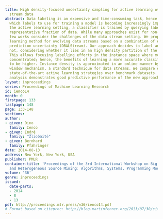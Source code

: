 ```yaml
---
title: High density-focused uncertainty sampling for active learning over evolving
  stream data
abstract: Data labeling is an expensive and time-consuming task, hence carefully choosing
  which labels to use for training a model is becoming increasingly important. In
  the active learning setting, a classifier is trained by querying labels from a small
  representative fraction of data. While many approaches exist for non-streaming scenarios,
  few works consider the challenges of the data stream setting. We propose a new active
  learning method for evolving data streams based on a combination of density and
  prediction uncertainty (DBALStream). Our approach decides to label an instance or
  not, considering whether it lies in an high density partition of the data space.
  This allows focusing labelling efforts in the instance space where more data is
  concentrated; hence, the benefits of learning a more accurate classifier are expected
  to be higher. Instance density is approximated in an online manner by a sliding
  window mechanism, a standard technique for data streams. We compare our method with
  state-of-the-art active learning strategies over benchmark datasets. The experimental
  analysis demonstrates good predictive performance of the new approach.
layout: inproceedings
series: Proceedings of Machine Learning Research
id: ienco14
month: 0
firstpage: 133
lastpage: 148
page: 133-148
sections: 
author:
- given: Dino
  family: Ienco
- given: Indrė
  family: "Žliobaitė"
- given: Bernhard
  family: Pfahringer
date: 2014-08-13
address: New York, New York, USA
publisher: PMLR
container-title: 'Proceedings of the 3rd International Workshop on Big Data, Streams
  and Heterogeneous Source Mining: Algorithms, Systems, Programming Models and Applications'
volume: '36'
genre: inproceedings
issued:
  date-parts:
  - 2014
  - 8
  - 13
pdf: http://proceedings.mlr.press/v36/ienco14.pdf
# Format based on citeproc: http://blog.martinfenner.org/2013/07/30/citeproc-yaml-for-bibliographies/
---
```

